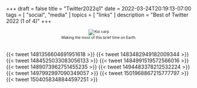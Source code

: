 +++
draft = false
title = "Twitter2022q1"
date = 2022-03-24T20:19:13-07:00
tags = [
  "social",
  "media"
  ]
topics = [
  "links"
]
description = "Best of Twitter 2022 (1 of 4)"
+++
<div align="center" style="font-size:x-small"><img src="https://milkfish08.s3.amazonaws.com/photo/downloaded/17918417164_a8bf136e18_k.jpg"" alt="Koi carp"
title="Koi carp" /><br />
Making the most of this brief time on Earth.</div><br clear="all" />

{{< tweet 1481356604691951618 >}}
{{< tweet 1483482949182009344 >}}
{{< tweet 1484525033083056133 >}}
{{< tweet 1484991519572566016 >}}
{{< tweet 1489073962751455235 >}}
{{< tweet 1494483378212532224 >}}
{{< tweet 1497992997090349057 >}}
{{< tweet 1501968867215777797 >}}
{{< tweet 1504058348844597251 >}}

